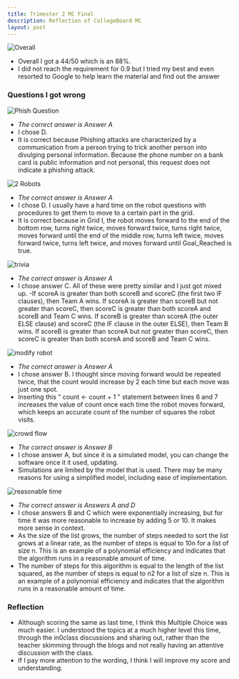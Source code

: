 ```yaml
---
title: Trimester 2 MC Final
description: Reflection of CollegeBoard MC
layout: post 
---
```


![Overall]({{site.baseurl}}/images/tri2mcfinal.png)
- Overall I got a 44/50 which is an 88%. 
- I did not reach the requirement for 0.9 but I tried my best and even resorted to Google to help learn the material and find out the answer

### Questions I got wrong 
![Phish Question]({{site.baseurl}}/images/phishattack.png)
- *The correct answer is Answer A*
- I chose D.
- It is correct because Phishing attacks are characterized by a communication from a person trying to trick another person into divulging personal information. Because the phone number on a bank card is public information and not personal, this request does not indicate a phishing attack.


![2 Robots]({{site.baseurl}}/images/tworobots.png)
- *The correct answer is Answer A*
- I chose D. I usually have a hard time on the robot questions with procedures to get them to move to a certain part in the grid.
- It is correct because in Grid I, the robot moves forward to the end of the bottom row, turns right twice, moves forward twice, turns right twice, moves forward until the end of the middle row, turns left twice, moves forward twice, turns left twice, and moves forward until Goal_Reached is true.

![trivia]({{site.baseurl}}/images/trivia.png)
- *The correct answer is Answer A*
- I chose answer C. All of these were pretty similar and I just got mixed up.
-If scoreA is greater than both scoreB and scoreC (the first two IF clauses), then Team A wins. If scoreA is greater than scoreB but not greater than scoreC, then scoreC is greater than both scoreA and scoreB and Team C wins. If scoreB is greater than scoreA (the outer ELSE clause) and scoreC (the IF clause in the outer ELSE), then Team B wins. If scoreB is greater than scoreA but not greater than scoreC, then scoreC is greater than both scoreA and scoreB and Team C wins.

![modify robot]({{site.baseurl}}/images/modifyrobot.png)
- *The correct answer is Answer A*
- I chose answer B. I thought since moving forward would be repeated twice, that the count would increase by 2 each time but each move was just one spot.
- Inserting this " count  ←  count + 1 " statement between lines 6 and 7 increases the value of count once each time the robot moves forward, which keeps an accurate count of the number of squares the robot visits.

![crowd flow]({{site.baseurl}}/images/crowdflow.png)
- *The correct answer is Answer B*
- I chose answer A, but since it is a simulated model, you can change the software once it it used, updating. 
- Simulations are limited by the model that is used. There may be many reasons for using a simplified model, including ease of implementation.

![reasonable time]({{site.baseurl}}/images/reasonabletime.png)
- *The correct answer is Answers A and D*
- I chose answers B and C which were exponentially increasing, but for time it was more reasonable to increase by adding 5 or 10. It makes more sense in context.
- As the size of the list grows, the number of steps needed to sort the list grows at a linear rate, as the number of steps is equal to 10n for a list of size n. This is an example of a polynomial efficiency and indicates that the algorithm runs in a reasonable amount of time.
- The number of steps for this algorithm is equal to the length of the list squared, as the number of steps is equal to n2 for a list of size n. This is an example of a polynomial efficiency and indicates that the algorithm runs in a reasonable amount of time.

### Reflection
- Although scoring the same as last time, I think this Multiple Choice was much easier. I understood the topics at a much higher level this time, through the in0class discussions and sharing out, rather than the teacher skimming through the blogs and not really having an attentive discussion with the class. 
- If I pay more attention to the wording, I think I will improve my score and understanding. 